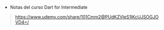 * Notas del curso Dart for Intermediate

> https://www.udemy.com/share/101Cmm2@PUdKZVleS1IKcUJSOGJOVD4=/
